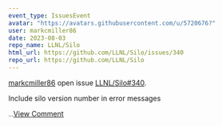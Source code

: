 ```yaml
---
event_type: IssuesEvent
avatar: "https://avatars.githubusercontent.com/u/5720676?"
user: markcmiller86
date: 2023-08-03
repo_name: LLNL/Silo
html_url: https://github.com/LLNL/Silo/issues/340
repo_url: https://github.com/LLNL/Silo
---
```


<a href='https://github.com/markcmiller86' target='_blank'>markcmiller86</a> open issue <a href='https://github.com/LLNL/Silo/issues/340' target='_blank'>LLNL/Silo#340</a>.

<p>Include silo version number in error messages</p><small>...</small><a href='https://github.com/LLNL/Silo/issues/340' target='_blank'>View Comment</a>